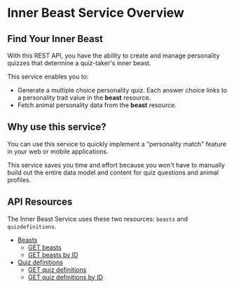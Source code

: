
# Inner Beast Service Overview

## Find Your Inner Beast

With this REST API, you have the ability to create and manage personality quizzes that determine a quiz-taker's inner beast.

This service enables you to:

* Generate a multiple choice personality quiz. Each answer choice links to a personality trait value in the **beast** resource.
* Fetch animal personality data from the **beast** resource.

## Why use this service?

You can use this service to quickly implement a "personality match" feature in your web or mobile applications.

This service saves you time and effort because you won't have to manually build out the entire data model and content for quiz questions and animal profiles.

## API Resources

The Inner Beast Service uses these two resources: `beasts` and `quizdefinitions`.

* [Beasts](../api/beasts.md)
  * [GET beasts](../api/beasts-get-beasts.md)
  * [GET beasts by ID](../api/beasts-get-beasts-by-id.md)
* [Quiz definitions](../api/quizdefinitions.md)
  * [GET quiz definitions](../api/quizdefinitions-get-quiz-definitions.md)
  * [GET quiz definitions by ID](../api/quizdefinitions-get-quizdefinition-by-id.md)
